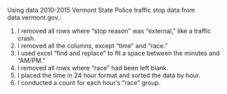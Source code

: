 Using data 2010-2015 Vermont State Police traffic stop data from data.vermont.gov.:

1.	I removed all rows where “stop reason” was “external,” like a traffic crash.
2.	I removed all the columns, except “time” and “race.”
3.	I used excel “find and replace” to fit a space between the minutes and “AM/PM.”
4.	I removed all rows where “race” had been left blank.
5.	I placed the time in 24 hour format and sorted the data by hour.
6.	I conducted a count for each hour’s “race” group.